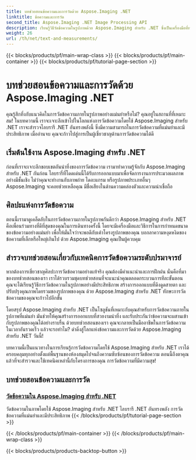 ```yaml
---
title: บทช่วยสอนข้อความและการวัดด้วย Aspose.Imaging .NET
linktitle: ข้อความและการวัด
second_title: Aspose.Imaging .NET Image Processing API
description: เรียนรู้วิธีวัดข้อความในรูปภาพด้วย Aspose.Imaging สำหรับ .NET ซึ่งเป็นเครื่องมือที่ทรงพลังและแม่นยำ สำรวจบทช่วยสอนเพื่อฝึกฝนเทคนิคการวัดข้อความ
weight: 26
url: /th/net/text-and-measurements/
---
```


{{< blocks/products/pf/main-wrap-class >}}
{{< blocks/products/pf/main-container >}}
{{< blocks/products/pf/tutorial-page-section >}}

# บทช่วยสอนข้อความและการวัดด้วย Aspose.Imaging .NET


คุณรู้สึกทึ่งกับแนวคิดในการวัดข้อความภายในรูปภาพอย่างแม่นยำหรือไม่? คุณอยู่ในสถานที่ที่เหมาะสม! ในบทความนี้ เราจะเจาะลึกเข้าไปในโลกแห่งการวัดข้อความโดยใช้ Aspose.Imaging สำหรับ .NET เราจะสำรวจไลบรารี .NET อันทรงพลังนี้ ซึ่งมีความสามารถในการวัดข้อความที่แม่นยำและมีประสิทธิภาพ เมื่ออ่านจบ คุณจะก้าวไปสู่การเป็นผู้เชี่ยวชาญด้านการวัดข้อความได้ดี

## เริ่มต้นใช้งาน Aspose.Imaging สำหรับ .NET

ก่อนที่เราจะเจาะลึกขอบเขตอันน่าทึ่งของการวัดข้อความ เรามาทำความรู้จักกับ Aspose.Imaging สำหรับ .NET กันก่อน ไลบรารี่ที่โดดเด่นนี้ได้รับการออกแบบมาเพื่อจัดการงานการประมวลผลภาพอย่างมีชั้นเชิง ไม่ว่าคุณจะทำงานกับภาพถ่าย ไดอะแกรม หรือรูปภาพประเภทอื่นๆ Aspose.Imaging จะคอยช่วยเหลือคุณ มีชื่อเสียงในด้านความคล่องตัวและความน่าเชื่อถือ

## ศิลปะแห่งการวัดข้อความ

ตอนนี้เรามาดูเคล็ดลับในการวัดข้อความภายในรูปภาพกันดีกว่า Aspose.Imaging สำหรับ .NET คือเพื่อนร่วมทางที่ดีที่สุดของคุณในการเดินทางครั้งนี้ โดยจะมีเครื่องมือและวิธีการในการกำหนดขนาดของข้อความอย่างแม่นยำ เพื่อให้มั่นใจว่าจะพอดีกับเค้าโครงรูปภาพของคุณ บอกลาความหงุดหงิดของข้อความที่เล็กหรือใหญ่เกินไป ด้วย Aspose.Imaging คุณเป็นผู้ควบคุม

## สำรวจบทช่วยสอนเกี่ยวกับเทคนิคการวัดข้อความระดับปรมาจารย์

หากต้องการเชี่ยวชาญศิลปะการวัดข้อความอย่างแท้จริง คุณต้องมีคำแนะนำและการฝึกฝน นั่นคือที่มาของบทช่วยสอนของเรา เราได้รวบรวมชุดบทช่วยสอนที่จะแนะนำคุณตลอดกระบวนการทีละขั้นตอน คุณจะได้เรียนรู้วิธีการวัดข้อความในรูปภาพอย่างมีประสิทธิภาพ สร้างการออกแบบที่ดึงดูดสายตา และปรับปรุงคุณภาพโดยรวมของรูปภาพของคุณ ด้วย Aspose.Imaging สำหรับ .NET ทักษะการวัดข้อความของคุณจะก้าวไปอีกขั้น

โดยสรุป Aspose.Imaging สำหรับ .NET เป็นโซลูชันที่เหมาะกับคุณสำหรับการวัดข้อความภายในรูปภาพที่แม่นยำ มันช่วยให้คุณสร้างการออกแบบที่สวยงามน่าทึ่ง และรับประกันว่าข้อความจะผสานเข้ากับรูปภาพของคุณได้อย่างราบรื่น ด้วยบทช่วยสอนของเรา คุณจะกลายเป็นมืออาชีพในการวัดข้อความในเวลาอันรวดเร็ว แล้วจะรอทำไม? ดำดิ่งสู่โลกแห่งข้อความและการวัดด้วย Aspose.Imaging สำหรับ .NET วันนี้!

บทความนี้เป็นแนวทางในการเรียนรู้การวัดข้อความโดยใช้ Aspose.Imaging สำหรับ .NET เราได้ครอบคลุมทุกอย่างตั้งแต่พื้นฐานของห้องสมุดไปจนถึงความซับซ้อนของการวัดข้อความ ตอนนี้ถึงตาคุณแล้วที่จะสำรวจและใช้เทคนิคเหล่านี้กับโครงการของคุณ การวัดข้อความที่มีความสุข!
## บทช่วยสอนข้อความและการวัด
### [วัดข้อความใน Aspose.Imaging สำหรับ .NET](./measure-text/)
วัดข้อความในภาพโดยใช้ Aspose.Imaging สำหรับ .NET ไลบรารี .NET อันทรงพลัง การวัดข้อความที่แม่นยำและมีประสิทธิภาพ
{{< /blocks/products/pf/tutorial-page-section >}}

{{< /blocks/products/pf/main-container >}}
{{< /blocks/products/pf/main-wrap-class >}}

{{< blocks/products/products-backtop-button >}}

